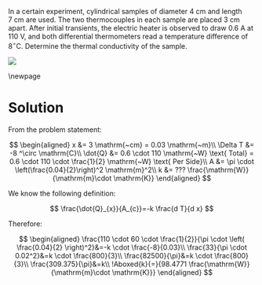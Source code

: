 In a certain experiment, cylindrical samples of diameter $4 \mathrm{~cm}$ and length $7 \mathrm{~cm}$ are used. The two thermocouples in each sample are placed $3 \mathrm{~cm}$ apart. After initial transients, the electric heater is observed to draw 0.6 A at $110 \mathrm{~V},$ and both differential thermometers read a temperature difference of $8^{\circ} \mathrm{C}$. Determine the thermal conductivity of the sample.

![](https://cdn.mathpix.com/snip/images/P82o_cihd8A_pDEIYDu3ldcsIciYNZ5L729zgtqzgYY.original.fullsize.png)

\newpage

# Solution

From the problem statement:

$$
\begin{aligned}
    x &= 3 \mathrm{~cm} = 0.03 \mathrm{~m}\\
    \Delta T &= -8 ^\circ \mathrm{C}\\
    \dot{Q} &= 0.6 \cdot 110 \mathrm{~W} \text{ Total} = 0.6 \cdot 110 \cdot \frac{1}{2} \mathrm{~W} \text{ Per Side}\\
    A &= \pi \cdot \left(\frac{0.04}{2}\right)^2 \mathrm{m}^2\\
    k &= ??? \frac{\mathrm{W}}{\mathrm{m}\cdot \mathrm{K}}
\end{aligned}
$$

We know the following definition:

$$
\frac{\dot{Q}_{x}}{A_{c}}=-k \frac{d T}{d x}
$$

Therefore:

$$
\begin{aligned}
\frac{110 \cdot 60 \cdot \frac{1}{2}}{\pi \cdot \left( \frac{0.04}{2} \right)^2}&=-k \cdot \frac{-8}{0.03}\\
\frac{33}{\pi \cdot 0.02^2}&=k \cdot \frac{800}{3}\\
\frac{82500}{\pi}&=k \cdot \frac{800}{3}\\
\frac{309.375}{\pi}&=k\\
!Aboxed{k}{=}{98.4771 \frac{\mathrm{W}}{\mathrm{m}\cdot \mathrm{K}}}
\end{aligned}
$$

